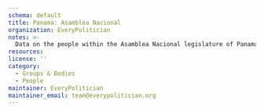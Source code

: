 ```yaml
---
schema: default
title: Panama: Asamblea Nacional
organization: EveryPolitician
notes: >-
  Data on the people within the Asamblea Nacional legislature of Panama.
resources:
license: ''
category:
  - Groups & Bodies
  - People
maintainer: EveryPolitician
maintainer_email: team@everypolitician.org
---
```

